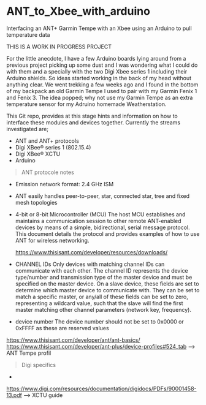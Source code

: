 # ANT_to_Xbee_with_arduino
Interfacing an ANT+ Garmin Tempe with an Xbee using an Arduino to pull temperature data

THIS IS A WORK IN PROGRESS PROJECT

For the little anecdote, I have a few Arduino boards lying around from a previous project picking up some dust and I was wondering what I could do with them and a specially with the two Digi Xbee series 1 including their Arduino shields. So ideas started working in the back of my head without anything clear.
We went trekking a few weeks ago and I found in the bottom of my backpack an old Garmin Tempe I used to pair with my Garmin Fenix 1 and Fenix 3. The idea popped;
why not use my Garmin Tempe as an extra temperature sensor for my Adruino homemade Weatherstation.

This Git repo, provides at this stage hints and information on how to interface these modules and devices together. Currently the streams investigated are;

-	ANT and ANT+ protocols
-	Digi XBee® series 1 (802.15.4)
-	Digi XBee® XCTU
-	Arduino

> ANT protocole notes

- Emission network format: 2.4 GHz ISM
- ANT easily handles peer-to-peer, star, connected star, tree and fixed mesh topologies
- 4-bit or 8-bit Microcontroller (MCU)
  The host MCU establishes and maintains a communication session to other remote ANT-enabled devices by means of a simple,
  bidirectional, serial message protocol. This document details the protocol and provides examples of how to use ANT
  for wireless networking.
  
  https://www.thisisant.com/developer/resources/downloads/

- CHANNEL IDs
  Only devices with matching channel IDs can communicate with each other. The channel ID represents the device
  type/number and transmission type of the master device and must be specified on the master device. On a slave device,
  these fields are set to determine which master device to communicate with. They can be set to match a specific master, or
  any/all of these fields can be set to zero, representing a wildcard value, such that the slave will find the first master
  matching other channel parameters (network key, frequency).
  
- device number
  The device number should not be set to 0x0000 or 0xFFFF as these are reserved values

https://www.thisisant.com/developer/ant/ant-basics/
https://www.thisisant.com/developer/ant-plus/device-profiles#524_tab --> ANT Tempe profil

> Digi specifics
- 
https://www.digi.com/resources/documentation/digidocs/PDFs/90001458-13.pdf --> XCTU guide

